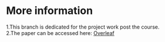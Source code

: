 # More information
1.This branch is dedicated for the project work post the course.<br>
2.The paper can be accessed here: [Overleaf](https://www.overleaf.com/project/675aad89340e3d53c6df8c6f)<br>
